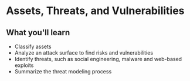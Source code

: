 # Assets, Threats, and Vulnerabilities

## What you'll learn

- Classify assets
- Analyze an attack surface to find risks and vulnerabilities
- Identify threats, such as social engineering, malware and web-based exploits
- Summarize the threat modeling process